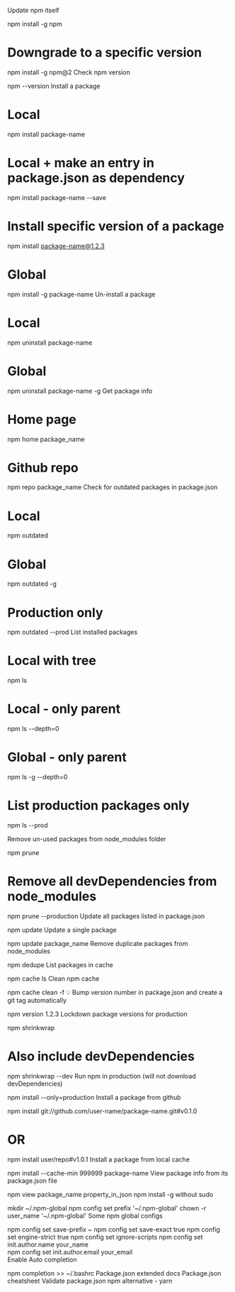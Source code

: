 Update npm itself

npm install -g npm
# Downgrade to a specific version
npm install -g npm@2
Check npm version

npm --version
Install a package

# Local 
npm install package-name

# Local + make an entry in package.json as dependency
npm install package-name --save

# Install specific version of a package
npm install package-name@1.2.3

# Global
npm install -g package-name
Un-install a package

# Local
npm uninstall package-name

# Global
npm uninstall package-name -g
Get package info

# Home page
npm home package_name
# Github repo
npm repo package_name
Check for outdated packages in package.json

# Local
npm outdated

# Global
npm outdated -g

# Production only
npm outdated --prod
List installed packages

# Local with tree
npm ls

# Local - only parent
npm ls --depth=0

# Global - only parent
npm ls -g --depth=0

# List production packages only
npm ls --prod

Remove un-used packages from node_modules folder

npm prune

# Remove all devDependencies from node_modules 
npm prune --production
Update all packages listed in package.json

npm update
Update a single package

npm update package_name
Remove duplicate packages from node_modules

npm dedupe
List packages in cache

npm cache ls
Clean npm cache

npm cache clean -f
💡 Bump version number in package.json and create a git tag automatically

npm version 1.2.3
Lockdown package versions for production

npm shrinkwrap
# Also include devDependencies
npm shrinkwrap --dev
Run npm in production (will not download devDependencies)

npm install --only=production
Install a package from github

npm install git://github.com/user-name/package-name.git#v0.1.0
# OR
npm install user/repo#v1.0.1
Install a package from local cache

npm install --cache-min 999999 package-name
View package info from its package.json file

npm view package_name property_in_json
npm install -g without sudo

mkdir ~/.npm-global
npm config set prefix '~/.npm-global'
chown -r user_name '~/.npm-global'
Some npm global configs

npm config set save-prefix ~
npm config set save-exact true
npm config set engine-strict true
npm config set ignore-scripts
npm config set init.author.name your_name  
npm config set init.author.email your_email  
Enable Auto completion

npm completion >> ~/.bashrc
Package.json extended docs
Package.json cheatsheet
Validate package.json
npm alternative - yarn
